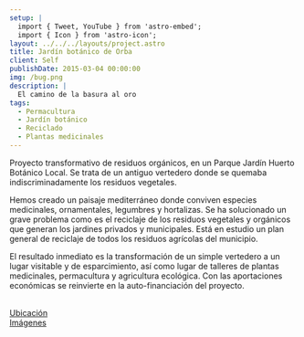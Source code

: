 ```yaml
---
setup: |
  import { Tweet, YouTube } from 'astro-embed';
  import { Icon } from 'astro-icon';
layout: ../../../layouts/project.astro
title: Jardín botánico de Orba
client: Self
publishDate: 2015-03-04 00:00:00
img: /bug.png
description: |
  El camino de la basura al oro
tags:
  - Permacultura
  - Jardín botánico
  - Reciclado
  - Plantas medicinales
---
```


Proyecto transformativo de residuos orgánicos, en un Parque Jardín Huerto Botánico Local.
Se trata de un antiguo vertedero donde se quemaba indiscriminadamente los residuos vegetales.

Hemos creado un paisaje mediterráneo donde conviven especies medicinales, ornamentales, legumbres y hortalizas. Se ha solucionado un grave problema como es el reciclaje de los residuos vegetales y orgánicos que generan los jardines privados y municipales. Está en estudio un plan general de reciclaje de todos los residuos agrícolas del municipio.

El resultado inmediato es la transformación de un simple vertedero a un lugar visitable y de esparcimiento, así como lugar de talleres de plantas medicinales, permacultura y agricultura ecológica. Con las aportaciones económicas se reinvierte en la auto-financiación del proyecto.

<br/>
<div class="flex flex-col justify-around sm:flex-row" >
	<div class="flex items-center justify-center flex-col mb-8">
    <a class="sm:w-20 sm:h-20 w-32 h-32" href="https://goo.gl/maps/MjBzuFSGFn4FqjRp7">
			<Icon pack="mdi" name="map-marker"/>
		</a>
		<a class="text-black hover:text-c-green" href="https://goo.gl/maps/MjBzuFSGFn4FqjRp7">Ubicación</a>
	</div>
	<div class="flex items-center justify-center flex-col mb-8">
    <a class="sm:w-20 sm:h-20 w-32 h-32" href="https://www.facebook.com/media/set/?set=a.569183781877557">
			<Icon pack="mdi" name="image-multiple"/>
		</a>
		<a class="text-black hover:text-c-green" href="https://www.facebook.com/media/set/?set=a.569183781877557">Imágenes</a>
	</div>
</div>